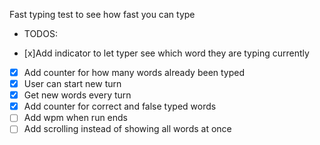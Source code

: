 Fast typing test to see how fast you can type

- TODOS:

- [x]Add indicator to let typer see which word they are typing currently
- [x] Add counter for how many words already been typed
- [x] User can start new turn
- [x] Get new words every turn
- [x] Add counter for correct and false typed words
- [ ] Add wpm when run ends
- [ ] Add scrolling instead of showing all words at once

